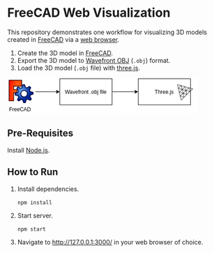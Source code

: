 # FreeCAD Web Visualization
This repository demonstrates one workflow for visualizing 3D models created in [FreeCAD](https://freecadweb.org/https://freecadweb.org/) via a [web browser](https://en.wikipedia.org/wiki/Web_browser).

1. Create the 3D model in [FreeCAD](https://freecadweb.org/https://freecadweb.org/).
2. Export the 3D model to [Wavefront OBJ](https://en.wikipedia.org/wiki/Wavefront_.obj_file) (`.obj`) format.
3. Load the 3D model (`.obj` file) with [three.js](https://threejs.org/).

![Flow](./flow.png)

## Pre-Requisites
Install [Node.js](https://nodejs.org/en/).

## How to Run
1. Install dependencies.

       npm install

2. Start server.

       npm start

3. Navigate to http://127.0.0.1:3000/ in your web browser of choice.
